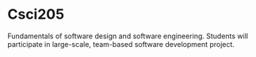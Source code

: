 # Csci205
Fundamentals of software design and software engineering. Students will participate in large-scale, team-based software development project.
